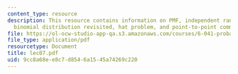 ```yaml
---
content_type: resource
description: This resource contains information on PMF, independent random variables,
  binomial distribution revisited, hat problem, and point-to-point communication.
file: https://ol-ocw-studio-app-qa.s3.amazonaws.com/courses/6-041-probabilistic-systems-analysis-and-applied-probability-spring-2006/9cc8a68ee8c7d8546a1545a74269c220_lec07.pdf
file_type: application/pdf
resourcetype: Document
title: lec07.pdf
uid: 9cc8a68e-e8c7-d854-6a15-45a74269c220
---
```

